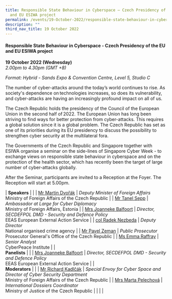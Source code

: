 ```yaml
---
title: Responsible State Behaviour in Cyberspace – Czech Presidency of the EU
  and EU ESIWA project
permalink: /events/19-October-2022/responsible-state-behaviour-in-cyberspace/
description: ""
third_nav_title: 19 October 2022
---
```

#### **Responsible State Behaviour in Cyberspace - Czech Presidency of the EU and EU ESIWA project**

**19 October 2022 (Wednesday)**  
*2.00pm to 4.30pm (GMT +8)*

*Format: Hybrid - Sands Expo & Convention Centre, Level 5, Studio C*

The number of cyber-attacks around the today’s world continues to rise. As society's dependence on technologies increases, so does its vulnerability, and cyber-attacks are having an increasingly profound impact on all of us.   
 
The Czech Republic holds the presidency of the Council of the European Union in the second half of 2022. The European Union has long been striving to find ways for better protection from cyber-attacks. This requires a global solution since it is a global problem. The Czech Republic has set as one of its priorities during its EU presidency to discuss the possibility to strengthen cyber security at the multilateral fora.   

The Governments of the Czech Republic and Singapore together with ESIWA organise a seminar on the side-lines of Singapore Cyber Week - to exchange views on responsible state behaviour in cyberspace and on the protection of the health sector, which has recently been the target of large number of cyber-attacks globally.

After the Seminar, participants are invited to a Reception at the Foyer. The Reception will start at 5.00pm.

| **Speakers**    |                                                              |
| [Mr Martin Dvořák](/speaker-martin-Dvorak)  | *Deputy Minister of Foreign Affairs*<br>Ministry of Foreign Affairs of the Czech Republic                 |
| [Mr Tanel Sepp](/speaker-tanel-sepp)  | *Ambassador at Large for Cyber Diplomacy*<br>Ministry of Foreign Affairs, Estonia                 |
| [Mrs Joanneke Balfoort](/speaker-Joanneke-Balfoort)  | *Director, SECDEFPOL DMD - Security and Defence Policy*<br>EEAS European External Action Service                 |
| [col Radek Nezbeda](/speaker-col-Radek-Nezbeda)  | *Deputy Director*<br>National organised crime agency                 |
| [Mr Pavel Zeman](/speaker-pavel-zeman)  | *Public Prosecutor*<br>Prosecutor General's Office of the Czech Republic                |
| [Ms Emma Raffray](/speaker-emma-raffray)  | *Senior Analyst*<br>CyberPeace Institute             |
| <br>**Panelists**    |                                                              |
| [Mrs Joanneke Balfoort](/speaker-Joanneke-Balfoort)  | *Director, SECDEFPOL DMD - Security and Defence Policy*<br>EEAS European External Action Service                 |
| <br> **Moderators**          |                                                              |
| [Mr Richard Kadlčák](/moderator-richard-Kadlcak)  | *Special Envoy for Cyber Space and Director of Cyber Security Department*<br>Ministry of Foreign Affairs of the Czech Republic                 |
| [Mrs Marta Pelechová](/moderator-Marta-Pelechova)  | *International Dossiers Coordinator*<br>Ministry of Justice of the Czech Republic                |
| | |